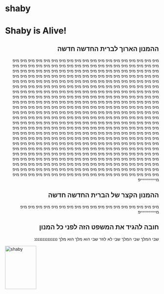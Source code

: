 # shaby
<html>
  <head>
    <title>shaby hshablol</title> 
  </head>
  <body>
    <h1>Shaby is Alive!</h1>
    <h2 dir="rtl">ההמנון הארוך לברית החדשה חדשה </h2>
   <p dir="rtl">מיפ מיפ מיפ מיפ מיפ מיפ מיפ מיפ מיפ מיפ מיפ מיפ מיפ מיפ מיפ מיפ מיפ מיפ מיפ מיפ מיפ מיפ מיפ מיפ מיפ מיפ מיפ מיפ מיפ מיפ מיפ מיפ מיפ מיפ מיפ מיפ מיפ מיפ מיפ מיפ מיפ מיפ מיפ מיפ מיפ מיפ מיפ מיפ מיפ מיפ מיפ מיפ מיפ מיפ מיפ מיפ מיפ מיפ מיפ מיפ מיפ מיפ מיפ מיפ מיפ מיפ מיפ מיפ מיפ מיפ מיפ מיפ מיפ מיפ מיפ מיפ מיפ מיפ מיפ מיפ מיפ מיפ מיפ מיפ מיפ מיפ מיפ מיפ מיפ מיפ מיפ מיפ מיפ מיפ מיפ מיפ מיפ מיפ מיפ מיפ מיפ מיפ מיפ מיפ מיפ מיפ מיפ מיפ מיפ מיפ מיפ מיפ מיפ מיפ מיפ מיפ מיפ מיפ מיפ מיפ מיפ מיפ מיפ מיפ מיפ מיפ מיפ מיפ מיפ מיפ מיפ מיפ מיפ מיפ מיפ מיפ מיפ מיפ מיפ מיפ מיפ מיפ מיפ מיפ מיפ מיפ מיפ מיפ מיפ מיפ מיפ מיפ מיפ מיפ מיפ מיפ מיפ מיפ מיפ מיפ מיפ מיפ מיפ מיפ מיפ מיפ מיפ מיפ מיפ מיפ מיפ מיפ מיפ מיפ מיפ מיפ מיפ מיפ מיפ מיפ מיפ מיפ מיפ מיפ מיפ מיפ מיפ מיפ מיפ מיפ מיפ מיפ מיפ מיפ מיפ מיפ מיפ מיפ מיפ מיפ מיפ מיפ מיפ מיפ מיפ מיפ מיפ מיפ מיפ מיפ מיפ מיפ מיפ מיפ מיפ מיפ מיפ מיפ מיפ מיפ מיפ מיפ מיפ מיפ מיפ מיפ מיפ מיפ מיפ מיפ מיפ מיפ מיפ מיפ מיפ מיפ מיפ מיפ מיפ מיפ מיפ מיפ מיפ מיפ מיפ מיפ מיפ מיפ מיפ מיפ מיפ מיפ מיפ מיפ מיפ מיפ מיפ מיפ מיפ מיפ מיפ מיפ מיפ מיפ מיפ מיפ מיפ מיפ מיפ מיפ מיפ מיפ מיפ מיפ מיפ מיפ מיפ מיפ מיפ מיפ מיפ מיפ מיפ מיפ מיפ מיפ מיפ מיפ מיפ מיפ מיפ מיפ מיפ מיפ מיפ מיפ מיפ מיפ מיפ מיפ מיפ מיפ מיפ מיפ מיפ מיפ מיפ מיפ מיפ מיפ מיפ מיפ מיפ מיפ מיפ מיפ מיפ מיפ מיפ מיפ מיפ מיפ מיפ מיפ מיפ מיפ מיפ מיפ מיפ מיפ מיפ מיפ מיפ מיפ מיפ מיפ מיפ מיפ מיפ מיפ מיפ מיפ מיפ מיפ מיפ מיפ מיפ מיפ מיפ מיפ מיפ מיפ מיפ מיפ מיפ מיפ מיפ מיפ מיפ מיפ מיפ מיפ מיפ מיפ מיפ מיפ מיפ מיפ מיפ מיפ מיפ מיפ מיפ מיפ מיפ מיפ מיפ מיפ מיפ מיפ מיפ מיפ מיפ מיפ מיפ מיפ מיפ מיפ מיפ מיפ מיפ מיפ מיפ מיפ מיפ מיפ מיפ מיפ מיפ מיפ מיפ מיפ מיפ מיפ מיפ מיפ מיפ מיפ מיפ מיפ מיפ מיפ מיפ מיפ מיפ מיפ מיפ מיפ מיפ מיפ מיפ מיפ מיפ מיפ מיפ מיפ מיפ מיפ מיפ מיפ מיפ מיפ מיפ מיפ מיפ מיפ מיפ מייייייייייייייפ </p>
    <h2 dir="rtl"> ההמנון הקצר של הברית החדשה חדשה </h2>
    <p dir="rtl"> מיפ מיפ מיפ מיפ מיפ מיפ מיפ מיפ מיפ מיפ מיפ מיפ מיפ מיפ מיפ מיפ מיפ מיפ מייייייייייייייפ </p>
    <h2 dir="rtl"> חובה להגיד את המשפט הזה לפני כל המנון </h2>
      <p dir="rtl"> שבי המלך שבי המלך שבי לא לוזר שבי הוא מלך הוא מלך ננננננננננננננ </p>
   
<img src="guy" alt="shaby" width="102" height="141.75">
  </body>
</html>
